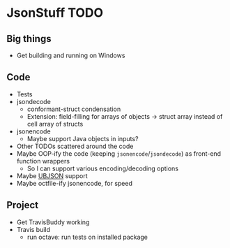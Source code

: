 JsonStuff TODO
==============

## Big things

* Get building and running on Windows

## Code

* Tests
* jsondecode
  * conformant-struct condensation
  * Extension: field-filling for arrays of objects -> struct array instead of cell array of structs
* jsonencode
  * Maybe support Java objects in inputs?
* Other TODOs scattered around the code
* Maybe OOP-ify the code (keeping `jsonencode`/`jsondecode`) as front-end function wrappers
  * So I can support various encoding/decoding options
* Maybe [UBJSON](https://en.wikipedia.org/wiki/UBJSON) support
* Maybe octfile-ify jsonencode, for speed


## Project

* Get TravisBuddy working
* Travis build
  * run octave: run tests on installed package

